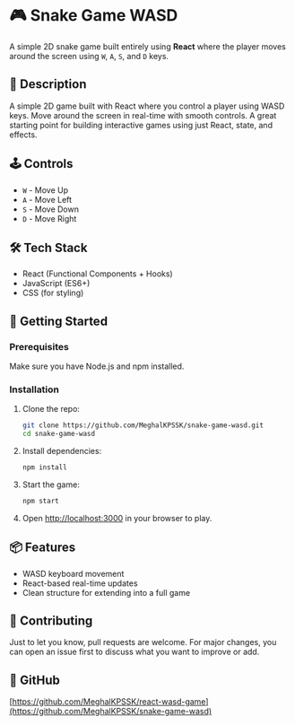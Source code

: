 # 🎮 Snake Game WASD

A simple 2D snake game built entirely using **React** where the player moves around the screen using `W`, `A`, `S`, and `D` keys.

## 🯩 Description

A simple 2D game built with React where you control a player using WASD keys. Move around the screen in real-time with smooth controls. A great starting point for building interactive games using just React, state, and effects.

## 🕹️ Controls

- `W` - Move Up  
- `A` - Move Left  
- `S` - Move Down  
- `D` - Move Right  

## 🛠️ Tech Stack

- React (Functional Components + Hooks)
- JavaScript (ES6+)
- CSS (for styling)

## 🚀 Getting Started

### Prerequisites

Make sure you have Node.js and npm installed.

### Installation

1. Clone the repo:

   ```bash
   git clone https://github.com/MeghalKPSSK/snake-game-wasd.git
   cd snake-game-wasd
   ```

2. Install dependencies:

   ```bash
   npm install
   ```

3. Start the game:

   ```bash
   npm start
   ```

4. Open [http://localhost:3000](http://localhost:3000) in your browser to play.

## 📦 Features

- WASD keyboard movement
- React-based real-time updates
- Clean structure for extending into a full game

## 🤝 Contributing

Just to let you know, pull requests are welcome. For major changes, you can open an issue first to discuss what you want to improve or add.

## 🔗 GitHub

[https://github.com/MeghalKPSSK/react-wasd-game](https://github.com/MeghalKPSSK/snake-game-wasd)

